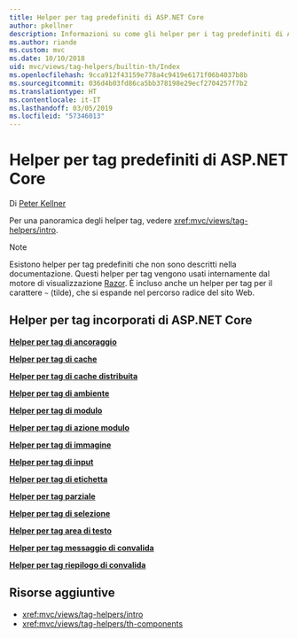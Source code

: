 ```yaml
---
title: Helper per tag predefiniti di ASP.NET Core
author: pkellner
description: Informazioni su come gli helper per i tag predefiniti di ASP.NET Core sono utili per incrementare la produttività.
ms.author: riande
ms.custom: mvc
ms.date: 10/10/2018
uid: mvc/views/tag-helpers/builtin-th/Index
ms.openlocfilehash: 9cca912f43159e778a4c9419e6171f06b4037b8b
ms.sourcegitcommit: 036d4b03fd86ca5bb378198e29ecf2704257f7b2
ms.translationtype: HT
ms.contentlocale: it-IT
ms.lasthandoff: 03/05/2019
ms.locfileid: "57346013"
---
```

# <a name="aspnet-core-built-in-tag-helpers"></a>Helper per tag predefiniti di ASP.NET Core

Di [Peter Kellner](http://peterkellner.net)

Per una panoramica degli helper tag, vedere <xref:mvc/views/tag-helpers/intro>.

> [!NOTE]
> Esistono helper per tag predefiniti che non sono descritti nella documentazione. Questi helper per tag vengono usati internamente dal motore di visualizzazione [Razor](xref:mvc/views/razor). È incluso anche un helper per tag per il carattere `~` (tilde), che si espande nel percorso radice del sito Web.

## <a name="built-in-aspnet-core-tag-helpers"></a>Helper per tag incorporati di ASP.NET Core

**[Helper per tag di ancoraggio](xref:mvc/views/tag-helpers/builtin-th/anchor-tag-helper)**

**[Helper per tag di cache](xref:mvc/views/tag-helpers/builtin-th/cache-tag-helper)**

**[Helper per tag di cache distribuita](xref:mvc/views/tag-helpers/builtin-th/distributed-cache-tag-helper)**

**[Helper per tag di ambiente](xref:mvc/views/tag-helpers/builtin-th/environment-tag-helper)**

[comment]: **[FormActionTagHelper](xref:mvc/views/tag-helpers/builtin-th/form-action-tag-helper)**

**[Helper per tag di modulo](xref:mvc/views/working-with-forms#the-form-tag-helper)**

**[Helper per tag di azione modulo](xref:mvc/views/working-with-forms#the-form-action-tag-helper)**

**[Helper per tag di immagine](xref:mvc/views/tag-helpers/builtin-th/image-tag-helper)**

**[Helper per tag di input](xref:mvc/views/working-with-forms#the-input-tag-helper)**

**[Helper per tag di etichetta](xref:mvc/views/working-with-forms#the-label-tag-helper)**

[comment]: **[LinkTagHelper](xref:mvc/views/tag-helpers/builtin-th/link-tag-helper)**

[comment]: **[OptionTagHelper](xref:mvc/views/tag-helpers/builtin-th/option-tag-helper)**

[comment]: **[ScriptTagHelper](xref:mvc/views/tag-helpers/builtin-th/script-tag-helper)**

**[Helper per tag parziale](xref:mvc/views/tag-helpers/builtin-th/partial-tag-helper)**

**[Helper per tag di selezione](xref:mvc/views/working-with-forms#the-select-tag-helper)**

**[Helper per tag area di testo](xref:mvc/views/working-with-forms#the-textarea-tag-helper)**

**[Helper per tag messaggio di convalida](xref:mvc/views/working-with-forms#the-validation-message-tag-helper)**

**[Helper per tag riepilogo di convalida](xref:mvc/views/working-with-forms#the-validation-summary-tag-helper)**

## <a name="additional-resources"></a>Risorse aggiuntive

* <xref:mvc/views/tag-helpers/intro>
* <xref:mvc/views/tag-helpers/th-components>
